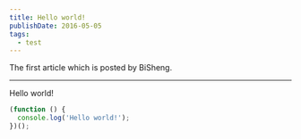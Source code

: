 ```yaml
---
title: Hello world!
publishDate: 2016-05-05
tags:
  - test
---
```


The first article which is posted by BiSheng.

---

Hello world!

```js
(function () {
  console.log('Hello world!');
})();
```

